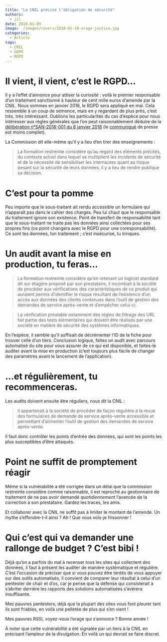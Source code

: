 ```yaml
---
title: "La CNIL précise l’obligation de sécurité"
authors:
  - jil
date: 2018-01-09
image:  /images/covers/2018-01-10-orage-justice.jpg
categories:
  - Article
tags:
  - CNIL
  - GDPR
  - RGPD
---
```


# Il vient, il vient, c’est le RGPD…

Il y a l’effet d’annonce pour attiser la curiosité : voilà le premier responsable d’un traitement sanctionné à hauteur de cent mille euros d’amende par la CNIL. Nous sommes en janvier 2018, le RGPD sera appliqué en mai. Cela ressemble à un coup de semonce, mais en y regardant de plus près, c’est très, très intéressant. Oublions les particularités du cas d’espèce pour nous intéresser aux règles générales que l’on peut raisonnablement déduire de la [délibération n°SAN-2018-001 du 8 janvier 2018][san] (le [communiqué][presse] de presse est moins complet).

La Commission dit elle-même qu’il y a lieu d’en tirer des enseignements :

> La formation restreinte considère qu’au regard des éléments précités, du
> contexte actuel dans lequel se multiplient les incidents de sécurité et
> de la nécessité de sensibiliser les internautes quant au risque
> pesant sur la sécurité de leurs données, il y a lieu de rendre publique
> sa décision.

# C’est pour ta pomme

Peu importe que le sous-traitant ait rendu accessible un formulaire qui n’apparaît pas dans le cahier des charges. Peu lui chaut que le responsable du traitement ignore son existence. Point de transfert de responsabilité tant que le sous-traitant ne traite pas les données ainsi collectées pour ses propres fins (ce point changera avec le RGPD pour une coresponsabilité). Ce sont tes données, ton traitement ; c’est insécurisé, tu trinques.

# Un audit avant la mise en production, tu feras…

> La formation restreinte considère qu’en retenant un logiciel standard
> dit sur étagère proposé par son prestataire, il incombait à la société
> de procéder aux vérifications des caractéristiques de ce produit qui
> auraient permis d’identifier le risque résultant de l’existence d’un
> accès aux données des clients contenues dans l’outil de gestion des
> demandes de service après-vente et d’empêcher celui-ci.

> La vérification préalable notamment des règles de filtrage des URL
> fait partie des tests élémentaires qui doivent être réalisés par une
> société en matière de sécurité des systèmes informatiques.

En l’espèce, il semble qu’il suffisait de décrémenter l’ID de la fiche pour trouver celle d’un tiers. Conclusion logique, faites un audit avec parcours automatisé du site pour vous assurer de ce qui est disponible, et faites-le auditer avant la mise en production (c’est toujours plus facile de changer des paramètres avant le lancement de l’application).

# …et régulièrement, tu recommenceras.

Les audits doivent ensuite être réguliers, nous dit la CNIL :

> il appartenait à la société de procéder de façon régulière à la revue
> des formulaires de demande de service après-vente accessible et
> permettant d’alimenter l’outil de gestion des demandes de service 
> après-vente.

Il faut donc contrôler les points d’entrée des données, qui sont les points les plus susceptibles d’être attaqués. 

# Point ne suffit de promptement réagir

Même si la vulnérabilité a été corrigée dans un délai que la commission restreinte considère comme raisonnable, il est reproché au gestionnaire de traitement de ne pas avoir demandé *quotidiennement* l’avancée de la correction à son prestataire. Gardez les traces, les amis.

Et collaborer avec la CNIL ne suffit pas à limiter le montant de l’amende. Un mythe s’effondre-t-il ainsi ? Ah ! Que vous vois-je frissonner !

# Qui c’est qui va demander une rallonge de budget ? C’est bibi !

Déjà qu’on a parfois du mal à recenser tous les sites qui collectent des données, il faut à présent les auditer de manière systématique et régulière. C’est l’occasion de préciser que si vous pouvez être tentés de vous appuyer sur des outils automatisés, il convient de comparer leur résultat à celui d’un pentester de chair et d’os, car je pense que la défense qui consisterait à s’abriter derrière les rapports des solutions automatisées s’avèrera insuffisante.

Mes pauvres pentesters, déjà que la plupart des sites vous font pleurer tant ils sont friables, en voilà une pelletée de plus qui s’en vient !

Mes pauvres RSSI, voyez-vous l’orage qui s’annonce ? Bonne année !

À noter que cette vulnérabilité a été signalée par un tiers à la CNIL en précisant l’ampleur de la divulgation. En voilà un qui devrait se faire discret.

[san]:https://www.legifrance.gouv.fr/affichCnil.do?oldAction=rechExpCnil&id=CNILTEXT000036403140&fastReqId=306045536&fastPos=1
[presse]: https://www.cnil.fr/fr/darty-sanction-pecuniaire-pour-une-atteinte-la-securite-des-donnees-clients


